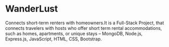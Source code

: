 # WanderLust
Connects short-term renters with homeowners.It is a Full-Stack Project, that connects travelers with hosts who offer short term rental accommodations, such as homes, apartments, or unique stays – MongoDB, Node.js, Express.js, JavaScript, HTML, CSS, Bootstrap.
